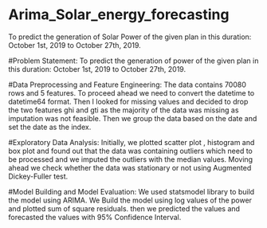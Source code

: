 # Arima_Solar_energy_forecasting
To predict the generation of Solar Power of the given plan in this duration: October 1st, 2019 to October 27th, 2019.

#Problem Statement:
To predict the generation of power of the given plan in this duration:
October 1st, 2019 to October 27th, 2019.

#Data Preprocessing and Feature Engineering:
The data contains 70080 rows and 5 features. To proceed ahead we need to convert the datetime to datetime64 format. Then I looked for missing values and decided to drop the two features ghi and gti as the majority of the data was missing as imputation was not feasible. Then we group the data based on the date and set the date as the index.

#Exploratory Data Analysis: 
Initially, we plotted scatter plot , histogram and box plot and found out that the data was containing outliers which need to be processed and we imputed the outliers with the median values. Moving ahead we check whether the data was stationary or not using Augmented Dickey-Fuller test.

#Model Building and Model Evaluation:
We used statsmodel library to build the model using ARIMA. We Build the model using log values of the power and plotted sum of square residuals. then we predicted the values and forecasted the values with 95% Confidence Interval.
